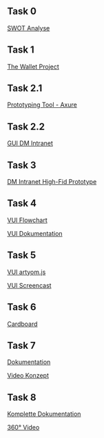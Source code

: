 ## Task 0

[SWOT Analyse](https://danielkuner.github.io/IFD-WiSe20-21/task0/task0.html)

## Task 1

[The Wallet Project](https://danielkuner.github.io/IFD-WiSe20-21/task1/wallet.pdf)

## Task 2.1

[Prototyping Tool - Axure](https://danielkuner.github.io/IFD-WiSe20-21/task2.1/task2.md)

## Task 2.2

[GUI DM Intranet](https://danielkuner.github.io/IFD-WiSe20-21/task2.2/task2.pdf)

## Task 3

[DM Intranet High-Fid Prototype](https://danielkuner.github.io/IFD-WiSe20-21/task3/dashboard.html)

## Task 4

[VUI Flowchart](https://danielkuner.github.io/IFD-WiSe20-21/task4/vui.pdf)

[VUI Dokumentation](https://danielkuner.github.io/IFD-WiSe20-21/task4/dokumentation.pdf)

## Task 5

<a href="https://www.hs-furtwangen.de/~kunerdan/ifd/playground-artyom.html" target="_blank">VUI artyom.js</a>

<a href="https://danielkuner.github.io/IFD-WiSe20-21/task5/vui.mp4" target="_blank">VUI Screencast</a>

## Task 6

<a href="https://danielkuner.github.io/IFD-WiSe20-21/task6/cardboard.mp4" target="_blank">Cardboard</a>

## Task 7

<a href="https://danielkuner.github.io/IFD-WiSe20-21/task7/konzept.pdf" target="_blank">Dokumentation</a>

<a href="https://drive.google.com/file/d/1CEIZLjL8hplm_FtYh03avJ4eG6cRBRJD/view?usp=sharing" target="_blank">Video Konzept</a>

## Task 8

<a href="https://danielkuner.github.io/IFD-WiSe20-21/task8/konzept.pdf" target="_blank">Komplette Dokumentation</a>

<a href="https://www.youtube.com/watch?v=PMrPGeQ6YkQ&feature=youtu.be&ab_channel=AnastasiaHirt" target="_blank">360° Video</a>